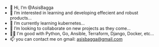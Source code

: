 - 👋 Hi, I’m @AsisBagga
- 👀 I’m interested in learning and developing effecient and robust products...
- 🌱 I’m currently learning kubernetes...
- 💞️ I’m looking to collaborate on new projects as they come...
- 🐱‍🚀 I'm good with Python, Go, Ansible, Terraform, Django, Docker, etc...
- 📫 you can contact me on gmail: asisbagga@gmail.com 
